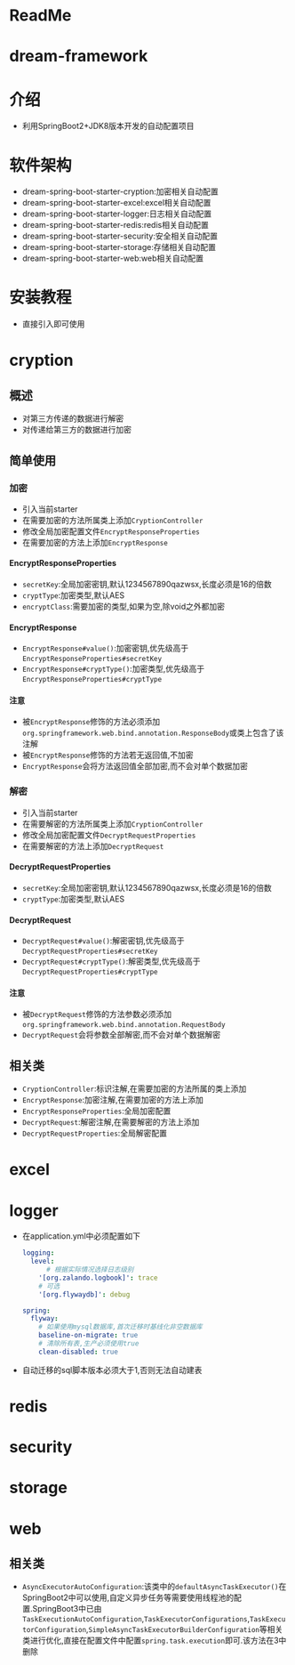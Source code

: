 # ReadMe



# dream-framework



# 介绍



* 利用SpringBoot2+JDK8版本开发的自动配置项目



# 软件架构




* dream-spring-boot-starter-cryption:加密相关自动配置
* dream-spring-boot-starter-excel:excel相关自动配置
* dream-spring-boot-starter-logger:日志相关自动配置
* dream-spring-boot-starter-redis:redis相关自动配置
* dream-spring-boot-starter-security:安全相关自动配置
* dream-spring-boot-starter-storage:存储相关自动配置
* dream-spring-boot-starter-web:web相关自动配置




# 安装教程



* 直接引入即可使用



# cryption



## 概述



* 对第三方传递的数据进行解密
* 对传递给第三方的数据进行加密



## 简单使用



### 加密



* 引入当前starter
* 在需要加密的方法所属类上添加`CryptionController`
* 修改全局加密配置文件`EncryptResponseProperties`
* 在需要加密的方法上添加`EncryptResponse`



#### EncryptResponseProperties



* `secretKey`:全局加密密钥,默认1234567890qazwsx,长度必须是16的倍数
* `cryptType`:加密类型,默认AES
* `encryptClass`:需要加密的类型,如果为空,除void之外都加密



#### EncryptResponse



* `EncryptResponse#value()`:加密密钥,优先级高于`EncryptResponseProperties#secretKey`
* `EncryptResponse#cryptType()`:加密类型,优先级高于`EncryptResponseProperties#cryptType`



#### 注意



* 被`EncryptResponse`修饰的方法必须添加`org.springframework.web.bind.annotation.ResponseBody`或类上包含了该注解
* 被`EncryptResponse`修饰的方法若无返回值,不加密
* `EncryptResponse`会将方法返回值全部加密,而不会对单个数据加密



### 解密



* 引入当前starter
* 在需要解密的方法所属类上添加`CryptionController`
* 修改全局加密配置文件`DecryptRequestProperties`
* 在需要解密的方法上添加`DecryptRequest`



#### DecryptRequestProperties



* `secretKey`:全局加密密钥,默认1234567890qazwsx,长度必须是16的倍数
* `cryptType`:加密类型,默认AES



#### DecryptRequest



* `DecryptRequest#value()`:解密密钥,优先级高于`DecryptRequestProperties#secretKey`
* `DecryptRequest#cryptType()`:解密类型,优先级高于`DecryptRequestProperties#cryptType`



#### 注意



* 被`DecryptRequest`修饰的方法参数必须添加`org.springframework.web.bind.annotation.RequestBody`
* `DecryptRequest`会将参数全部解密,而不会对单个数据解密



## 相关类



* `CryptionController`:标识注解,在需要加密的方法所属的类上添加
* `EncryptResponse`:加密注解,在需要加密的方法上添加
* `EncryptResponseProperties`:全局加密配置
* `DecryptRequest`:解密注解,在需要解密的方法上添加
* `DecryptRequestProperties`:全局解密配置



# excel

# logger



* 在application.yml中必须配置如下

  ```yml
  logging:
    level:
    	# 根据实际情况选择日志级别
      '[org.zalando.logbook]': trace
      # 可选
      '[org.flywaydb]': debug
  
  spring:
    flyway:
      # 如果使用mysql数据库,首次迁移时基线化非空数据库
      baseline-on-migrate: true
      # 清除所有表,生产必须使用true
      clean-disabled: true
  ```

* 自动迁移的sql脚本版本必须大于1,否则无法自动建表



# redis



# security



# storage



# web



## 相关类



* `AsyncExecutorAutoConfiguration`:该类中的`defaultAsyncTaskExecutor()`在SpringBoot2中可以使用,自定义异步任务等需要使用线程池的配置.SpringBoot3中已由`TaskExecutionAutoConfiguration`,`TaskExecutorConfigurations`,`TaskExecutorConfiguration`,`SimpleAsyncTaskExecutorBuilderConfiguration`等相关类进行优化,直接在配置文件中配置`spring.task.execution`即可.该方法在3中删除



